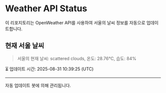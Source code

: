 
# Weather API Status

이 리포지토리는 OpenWeather API를 사용하여 서울의 날씨 정보를 자동으로 업데이트합니다.

## 현재 서울 날씨
> 서울의 현재 날씨: scattered clouds, 온도: 28.76°C, 습도: 84%

⏳ 업데이트 시간: 2025-08-31 10:39:25 (UTC)

---
자동 업데이트 봇에 의해 관리됩니다.
